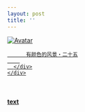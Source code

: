 ```yaml
---
layout: post
title: ''
---
```


<p class="imglist">

<div class="image-container">
  <a href="https://pic.imgdb.cn/item/5ee896ef2cb53f50febbb100.jpg"  data-fancybox="images">
    <img src="https://pic.imgdb.cn/item/5ee896ef2cb53f50febbb114.jpg" alt="Avatar" class="image" />
    <div class="overlay">
      <div class="text">
        
          有颜色的风景・二十五
        
      </div>
    </div>
  </a>
</div>










<a href="https://pic.imgdb.cn/item/5ee896ef2cb53f50febbb105.jpg" data-fancybox="images"><img src="" /></a>
<a href="https://pic.imgdb.cn/item/5ee896ef2cb53f50febbb10e.jpg" data-fancybox="images"><img src="" /></a>
<a href="https://pic.imgdb.cn/item/5ee896ef2cb53f50febbb114.jpg" data-fancybox="images"><img src="" /></a>
<a href="https://pic.imgdb.cn/item/5ee896ef2cb53f50febbb119.jpg" data-fancybox="images"><img src="" /></a>
<a href="https://pic.imgdb.cn/item/5ee896ef2cb53f50febbb123.jpg" data-fancybox="images"><img src="" /></a>
<a href="https://pic.imgdb.cn/item/5ee896ef2cb53f50febbb126.jpg" data-fancybox="images"><img src="" /></a>
<a href="https://pic.imgdb.cn/item/5ee896ef2cb53f50febbb12b.jpg" data-fancybox="images"><img src="" /></a>
<a href="https://pic.imgdb.cn/item/5ee896ef2cb53f50febbb12f.jpg" data-fancybox="images"><img src="" /></a>
<a href="https://pic.imgdb.cn/item/5ee896ef2cb53f50febbb139.jpg" data-fancybox="images"><img src="" /></a>
<a href="https://pic.imgdb.cn/item/5ee896ef2cb53f50febbb13c.jpg" data-fancybox="images"><img src="" /></a>
<a href="https://pic.imgdb.cn/item/5ee896ef2cb53f50febbb146.jpg" data-fancybox="images"><img src="" /></a>
<a href="https://pic.imgdb.cn/item/5ee896ef2cb53f50febbb14b.jpg" data-fancybox="images"><img src="" /></a>
<a href="https://pic.imgdb.cn/item/5ee896ef2cb53f50febbb150.jpg" data-fancybox="images"><img src="" /></a>
<a href="https://pic.imgdb.cn/item/5ee896ef2cb53f50febbb155.jpg" data-fancybox="images"><img src="" /></a>
<a href="https://pic.imgdb.cn/item/5ee896ef2cb53f50febbb15a.jpg" data-fancybox="images"><img src="" /></a>
<a href="https://pic.imgdb.cn/item/5ee896ef2cb53f50febbb15d.jpg" data-fancybox="images"><img src="" /></a>
<a href="https://pic.imgdb.cn/item/5ee896ef2cb53f50febbb161.jpg" data-fancybox="images"><img src="" /></a>
<a href="https://pic.imgdb.cn/item/5ee896ef2cb53f50febbb166.jpg" data-fancybox="images"><img src="" /></a>
<a href="https://pic.imgdb.cn/item/5ee896ef2cb53f50febbb16e.jpg" data-fancybox="images"><img src="" /></a>
<a href="https://pic.imgdb.cn/item/5ee896ef2cb53f50febbb177.jpg" data-fancybox="images"><img src="" /></a>
<a href="https://pic.imgdb.cn/item/5ee896ef2cb53f50febbb179.jpg" data-fancybox="images"><img src="" /></a>
<a href="https://pic.imgdb.cn/item/5ee896ef2cb53f50febbb17c.jpg" data-fancybox="images"><img src="" /></a>
<a href="https://pic.imgdb.cn/item/5ee896ef2cb53f50febbb180.jpg" data-fancybox="images"><img src="" /></a>
<a href="https://pic.imgdb.cn/item/5ee896ef2cb53f50febbb186.jpg" data-fancybox="images"><img src="" /></a>
<a href="https://pic.imgdb.cn/item/5ee896ef2cb53f50febbb189.jpg" data-fancybox="images"><img src="" /></a>
<a href="https://pic.imgdb.cn/item/5ee896ef2cb53f50febbb18d.jpg" data-fancybox="images"><img src="" /></a>
<a href="https://pic.imgdb.cn/item/5ee896ef2cb53f50febbb192.jpg" data-fancybox="images"><img src="" /></a>
<a href="https://pic.imgdb.cn/item/5ee896ef2cb53f50febbb198.jpg" data-fancybox="images"><img src="" /></a>
<a href="https://pic.imgdb.cn/item/5ee896ef2cb53f50febbb19b.jpg" data-fancybox="images"><img src="" /></a>
<a href="https://pic.imgdb.cn/item/5ee897412cb53f50febc266a.jpg" data-fancybox="images"><img src="" /></a>
<a href="https://pic.imgdb.cn/item/5ee897412cb53f50febc2670.jpg" data-fancybox="images"><img src="" /></a>
<a href="https://pic.imgdb.cn/item/5ee897412cb53f50febc2676.jpg" data-fancybox="images"><img src="" /></a>
<a href="https://pic.imgdb.cn/item/5ee897412cb53f50febc267e.jpg" data-fancybox="images"><img src="" /></a>
<a href="https://pic.imgdb.cn/item/5ee897412cb53f50febc2685.jpg" data-fancybox="images"><img src="" /></a>
<a href="https://pic.imgdb.cn/item/5ee897412cb53f50febc268e.jpg" data-fancybox="images"><img src="" /></a>
<a href="https://pic.imgdb.cn/item/5ee897412cb53f50febc2690.jpg" data-fancybox="images"><img src="" /></a>
<a href="https://pic.imgdb.cn/item/5ee897412cb53f50febc2696.jpg" data-fancybox="images"><img src="" /></a>
<a href="https://pic.imgdb.cn/item/5ee897412cb53f50febc269b.jpg" data-fancybox="images"><img src="" /></a>
<a href="https://pic.imgdb.cn/item/5ee897412cb53f50febc26a2.jpg" data-fancybox="images"><img src="" /></a>
<a href="https://pic.imgdb.cn/item/5ee897412cb53f50febc26a6.jpg" data-fancybox="images"><img src="" /></a>
<a href="https://pic.imgdb.cn/item/5ee897412cb53f50febc26ab.jpg" data-fancybox="images"><img src="" /></a>
<a href="https://pic.imgdb.cn/item/5ee897412cb53f50febc26af.jpg" data-fancybox="images"><img src="" /></a>
<a href="https://pic.imgdb.cn/item/5ee897412cb53f50febc26b4.jpg" data-fancybox="images"><img src="" /></a>
<a href="https://pic.imgdb.cn/item/5ee897412cb53f50febc26b9.jpg" data-fancybox="images"><img src="" /></a>
<a href="https://pic.imgdb.cn/item/5ee897412cb53f50febc26bd.jpg" data-fancybox="images"><img src="" /></a>
<a href="https://pic.imgdb.cn/item/5ee897412cb53f50febc26c0.jpg" data-fancybox="images"><img src="" /></a>
<a href="https://pic.imgdb.cn/item/5ee897412cb53f50febc26c3.jpg" data-fancybox="images"><img src="" /></a>
<a href="https://pic.imgdb.cn/item/5ee897412cb53f50febc26c6.jpg" data-fancybox="images"><img src="" /></a>
<a href="https://pic.imgdb.cn/item/5ee897412cb53f50febc26cb.jpg" data-fancybox="images"><img src="" /></a>
<a href="https://pic.imgdb.cn/item/5ee897412cb53f50febc26d2.jpg" data-fancybox="images"><img src="" /></a>
<a href="https://pic.imgdb.cn/item/5ee897412cb53f50febc26d7.jpg" data-fancybox="images"><img src="" /></a>
<a href="https://pic.imgdb.cn/item/5ee897412cb53f50febc26de.jpg" data-fancybox="images"><img src="" /></a>
<a href="https://pic.imgdb.cn/item/5ee897412cb53f50febc26e3.jpg" data-fancybox="images"><img src="" /></a>
<a href="https://pic.imgdb.cn/item/5ee897412cb53f50febc26e6.jpg" data-fancybox="images"><img src="" /></a>
<a href="https://pic.imgdb.cn/item/5ee897412cb53f50febc26e8.jpg" data-fancybox="images"><img src="" /></a>
<a href="https://pic.imgdb.cn/item/5ee897412cb53f50febc26ea.jpg" data-fancybox="images"><img src="" /></a>
<a href="https://pic.imgdb.cn/item/5ee897412cb53f50febc26f0.jpg" data-fancybox="images"><img src="" /></a>
<a href="https://pic.imgdb.cn/item/5ee897412cb53f50febc26f7.jpg" data-fancybox="images"><img src="" /></a>
<a href="https://pic.imgdb.cn/item/5ee897412cb53f50febc26fb.jpg" data-fancybox="images"><img src="" /></a>
<a href="https://pic.imgdb.cn/item/5ee897862cb53f50febc8c8f.jpg" data-fancybox="images"><img src="" /></a>
<a href="https://pic.imgdb.cn/item/5ee897862cb53f50febc8c92.jpg" data-fancybox="images"><img src="" /></a>
<a href="https://pic.imgdb.cn/item/5ee897862cb53f50febc8c94.jpg" data-fancybox="images"><img src="" /></a>
<a href="https://pic.imgdb.cn/item/5ee897862cb53f50febc8c96.jpg" data-fancybox="images"><img src="" /></a>
<a href="https://pic.imgdb.cn/item/5ee897862cb53f50febc8c9a.jpg" data-fancybox="images"><img src="" /></a>
<a href="https://pic.imgdb.cn/item/5ee897862cb53f50febc8c9f.jpg" data-fancybox="images"><img src="" /></a>
<a href="https://pic.imgdb.cn/item/5ee897862cb53f50febc8ca4.jpg" data-fancybox="images"><img src="" /></a>
<a href="https://pic.imgdb.cn/item/5ee897872cb53f50febc8ca6.jpg" data-fancybox="images"><img src="" /></a>
<a href="https://pic.imgdb.cn/item/5ee897872cb53f50febc8caa.jpg" data-fancybox="images"><img src="" /></a>
<a href="https://pic.imgdb.cn/item/5ee897872cb53f50febc8cae.jpg" data-fancybox="images"><img src="" /></a>
<a href="https://pic.imgdb.cn/item/5ee897872cb53f50febc8cb5.jpg" data-fancybox="images"><img src="" /></a>
<a href="https://pic.imgdb.cn/item/5ee897872cb53f50febc8cb9.jpg" data-fancybox="images"><img src="" /></a>
<a href="https://pic.imgdb.cn/item/5ee897872cb53f50febc8cbf.jpg" data-fancybox="images"><img src="" /></a>
<a href="https://pic.imgdb.cn/item/5ee897872cb53f50febc8cc3.jpg" data-fancybox="images"><img src="" /></a>
<a href="https://pic.imgdb.cn/item/5ee897872cb53f50febc8cc8.jpg" data-fancybox="images"><img src="" /></a>
<a href="https://pic.imgdb.cn/item/5ee897872cb53f50febc8ccd.jpg" data-fancybox="images"><img src="" /></a>
<a href="https://pic.imgdb.cn/item/5ee897872cb53f50febc8cd0.jpg" data-fancybox="images"><img src="" /></a>
<a href="https://pic.imgdb.cn/item/5ee897872cb53f50febc8cd3.jpg" data-fancybox="images"><img src="" /></a>
<a href="https://pic.imgdb.cn/item/5ee897872cb53f50febc8cd6.jpg" data-fancybox="images"><img src="" /></a>
<a href="https://pic.imgdb.cn/item/5ee897872cb53f50febc8cdb.jpg" data-fancybox="images"><img src="" /></a>
<a href="https://pic.imgdb.cn/item/5ee897872cb53f50febc8cdd.jpg" data-fancybox="images"><img src="" /></a>
<a href="https://pic.imgdb.cn/item/5ee897872cb53f50febc8cdf.jpg" data-fancybox="images"><img src="" /></a>
<a href="https://pic.imgdb.cn/item/5ee897872cb53f50febc8ce1.jpg" data-fancybox="images"><img src="" /></a>

</p>


#### [text](/works/0051a.html)
